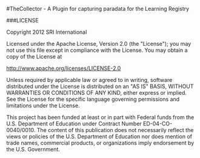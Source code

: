 
#TheCollector - A Plugin for capturing paradata for the Learning Registry

###LICENSE

Copyright 2012 SRI International

Licensed under the Apache License, Version 2.0 (the "License");
you may not use this file except in compliance with the License.
You may obtain a copy of the License at

   http://www.apache.org/licenses/LICENSE-2.0

Unless required by applicable law or agreed to in writing, software
distributed under the License is distributed on an "AS IS" BASIS,
WITHOUT WARRANTIES OR CONDITIONS OF ANY KIND, either express or implied.
See the License for the specific language governing permissions and
limitations under the License.


This project has been funded at least or in part with Federal funds from the U.S. Department of Education under Contract Number ED-04-CO-0040/0010. The content of this publication does not necessarily reflect the views or policies of the U.S. Department of Education nor does mention of trade names, commercial products, or organizations imply endorsement by the U.S. Government.
